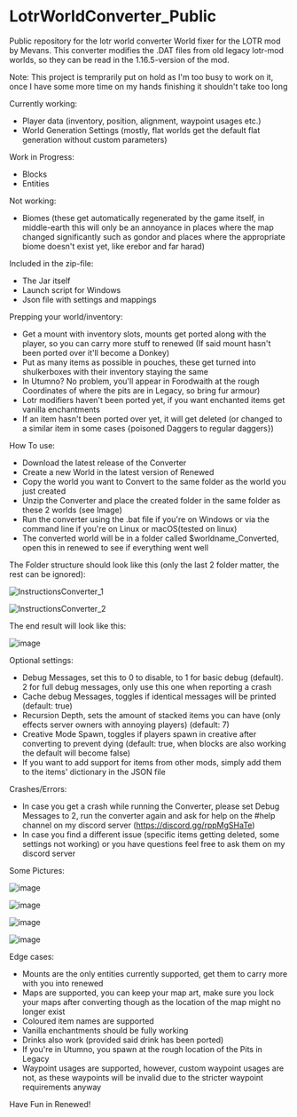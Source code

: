 # LotrWorldConverter_Public
Public repository for the lotr world converter
World fixer for the LOTR mod by Mevans. This converter modifies the .DAT files from old legacy lotr-mod worlds, so they can be read in the 1.16.5-version of the mod.

Note:
This project is temprarily put on hold as I'm too busy to work on it, once I have some more time on my hands finishing it shouldn't take too long

Currently working:
- Player data (inventory, position, alignment, waypoint usages etc.)
- World Generation Settings (mostly, flat worlds get the default flat generation without custom parameters)

Work in Progress:
- Blocks
- Entities

Not working:
- Biomes (these get automatically regenerated by the game itself, in middle-earth this will only be an annoyance in places where the map changed significantly such as gondor and places where the appropriate biome doesn't exist yet, like erebor and far harad)

Included in the zip-file:
- The Jar itself
- Launch script for Windows
- Json file with settings and mappings

Prepping your world/inventory:
- Get a mount with inventory slots, mounts get ported along with the player, so you can carry more stuff to renewed (If said mount hasn't been ported over it'll become a Donkey)
- Put as many items as possible in pouches, these get turned into shulkerboxes with their inventory staying the same
- In Utumno? No problem, you'll appear in Forodwaith at the rough Coordinates of where the pits are in Legacy, so bring fur armour)
- Lotr modifiers haven't been ported yet, if you want enchanted items get vanilla enchantments
- If an item hasn't been ported over yet, it will get deleted (or changed to a similar item in some cases {poisoned Daggers to regular daggers})

How To use:
- Download the latest release of the Converter
- Create a new World in the latest version of Renewed
- Copy the world you want to Convert to the same folder as the world you just created
- Unzip the Converter and place the created folder in the same folder as these 2 worlds (see Image)
- Run the converter using the .bat file if you're on Windows or via the command line if you're on Linux or macOS(tested on linux)
- The converted world will be in a folder called $worldname_Converted, open this in renewed to see if everything went well

The Folder structure should look like this (only the last 2 folder matter, the rest can be ignored):

![InstructionsConverter_1](https://user-images.githubusercontent.com/70655895/137728941-998e6bcf-83e9-45a1-b737-157df25eacee.png)

![InstructionsConverter_2](https://user-images.githubusercontent.com/70655895/137729521-2969a7ff-a063-414b-bfb4-7a4e00410189.png)

The end result will look like this:

![image](https://user-images.githubusercontent.com/70655895/137729597-a4040637-a969-4169-9500-ab74d9cd1bcd.png)

Optional settings:
- Debug Messages, set this to 0 to disable, to 1 for basic debug (default). 2 for full debug messages, only use this one when reporting a crash
- Cache debug Messages, toggles if identical messages will be printed (default: true)
- Recursion Depth, sets the amount of stacked items you can have (only effects server owners with annoying players) (default: 7)
- Creative Mode Spawn, toggles if players spawn in creative after converting to prevent dying (default: true, when blocks are also working the default will become false)
- If you want to add support for items from other mods, simply add them to the items' dictionary in the JSON file

Crashes/Errors:
- In case you get a crash while running the Converter, please set Debug Messages to 2, run the converter again and ask for help on the #help channel on my discord server (https://discord.gg/rppMgSHaTe)
- In case you find a different issue (specific items getting deleted, some settings not working) or you have questions feel free to ask them on my discord server

Some Pictures:

![image](https://user-images.githubusercontent.com/70655895/137734741-f2b2d62e-c1cd-4a34-b1d6-547afce3e0b5.png)

![image](https://user-images.githubusercontent.com/70655895/137734761-e293deab-9655-4265-b24a-1a810c10bbf4.png)

![image](https://user-images.githubusercontent.com/70655895/137734797-2b28ba5a-d8ea-4352-b7d3-8ec9bed9be4e.png)

![image](https://user-images.githubusercontent.com/70655895/137734828-e1c4dc77-2cf7-4b57-8104-22522dd22c26.png)

Edge cases:
- Mounts are the only entities currently supported, get them to carry more with you into renewed
- Maps are supported, you can keep your map art, make sure you lock your maps after converting though as the location of the map might no longer exist
- Coloured item names are supported
- Vanilla enchantments should be fully working
- Drinks also work (provided said drink has been ported)
- If you're in Utumno, you spawn at the rough location of the Pits in Legacy
- Waypoint usages are supported, however, custom waypoint usages are not, as these waypoints will be invalid due to the stricter waypoint requirements anyway

Have Fun in Renewed!
